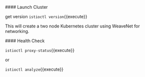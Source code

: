 #### Launch Cluster

get version `istioctl version`{{execute}}

This will create a two node Kubernetes cluster using WeaveNet for networking.

#### Health Check

`istioctl proxy-status`{{execute}}

or

`istioctl analyze`{{execute}}
